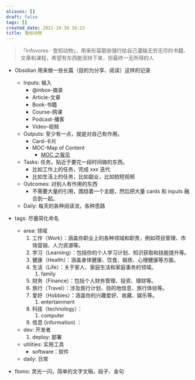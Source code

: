 ```yaml
---
aliases: []
draft: false
tags: []
created_date: 2022-10-30 16:23
title: 食知动物
---
```


> 「Infovores · 食知动物」，用来形容那些强行给自己灌输无穷无尽的书籍、文章和课程，希望有东西能坚持下来，但最终一无所得的人

- Obsidian 用来做一些长篇（目的为分享、阅读）这样的记录
	- Inputs: 输入 
		- @inbox-摘录
		- Article-文章
		- Book-书籍
		- Course-网课
		- Podcast-播客
		- Video-视频
	- Outputs: 至少有一点，就是对自己有作用。
		- Card-卡片
		- MOC-Map of Content
			- [MOC 之我见](Outputs/Card/MOC%20之我见.md)
	- Tasks: 任务，贴近于要花一段时间做的东西。
		- 比如工作上的任务，完成 xxx 迭代
		- 比如生活上的任务，比如副业，比如拍短视频
	- Outcomes: 对别人有作用的东西
		- 不需要大量的引用，围绕着一个主题，然后把大量 cards 和 inputs 融合到一起。
	- Daily: 每天的各种阅读流，各种思路
 
- tags: 尽量简化命名  
	- area: 领域
		1. 工作（Work）：涵盖你职业上的各种领域和职责，例如项目管理、市场营销、人力资源等。
		2. 学习（Learning）：包括你的个人学习计划、知识获取和技能提升等。
		3. 健康（Health）：涵盖身体健康、饮食、锻炼、心理健康等方面。
		4. 生活（Life）：关于家人、家庭生活和家庭事务的领域。
			1. family
		5. 财务（Finance）：包括个人财务管理、投资、理财等。
		6. 旅行（Travel）：涉及旅行计划、目的地信息、旅行体验等。
		7. 爱好（Hobbies）：涵盖你的兴趣爱好、收藏、娱乐等。
			1. entertainment
		8. 科技（technology）：
			1. computer
		9. 信息 (information) ：
	- dev: 开发者
		1. deploy: 部署
	- utilities: 实用工具
		- software：软件
	- daily: 日常
 
- flomo: 灵光一闪，简单的文字文稿，段子、金句
